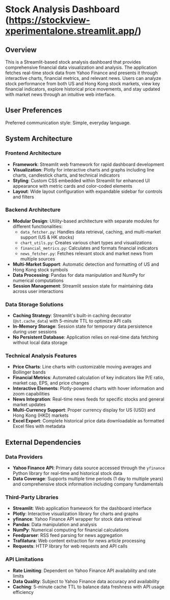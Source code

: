 # Stock Analysis Dashboard (https://stockview-xperimentalone.streamlit.app/)


## Overview

This is a Streamlit-based stock analysis dashboard that provides comprehensive financial data visualization and analysis. The application fetches real-time stock data from Yahoo Finance and presents it through interactive charts, financial metrics, and relevant news. Users can analyze stock performance from both US and Hong Kong stock markets, view key financial indicators, explore historical price movements, and stay updated with market news through an intuitive web interface.

## User Preferences

Preferred communication style: Simple, everyday language.

## System Architecture

### Frontend Architecture
- **Framework**: Streamlit web framework for rapid dashboard development
- **Visualization**: Plotly for interactive charts and graphs including line charts, candlestick charts, and technical indicators
- **Styling**: Custom CSS embedded within Streamlit for enhanced UI appearance with metric cards and color-coded elements
- **Layout**: Wide layout configuration with expandable sidebar for controls and filters

### Backend Architecture
- **Modular Design**: Utility-based architecture with separate modules for different functionalities:
  - `data_fetcher.py`: Handles data retrieval, caching, and multi-market support (US & HK stocks)
  - `chart_utils.py`: Creates various chart types and visualizations
  - `financial_metrics.py`: Calculates and formats financial indicators
  - `news_fetcher.py`: Fetches relevant stock and market news from multiple sources
- **Multi-Market Support**: Automatic detection and formatting of US and Hong Kong stock symbols
- **Data Processing**: Pandas for data manipulation and NumPy for numerical computations
- **Session Management**: Streamlit session state for maintaining data across user interactions

### Data Storage Solutions
- **Caching Strategy**: Streamlit's built-in caching decorator (`@st.cache_data`) with 5-minute TTL to optimize API calls
- **In-Memory Storage**: Session state for temporary data persistence during user sessions
- **No Persistent Database**: Application relies on real-time data fetching without local data storage

### Technical Analysis Features
- **Price Charts**: Line charts with customizable moving averages and Bollinger bands
- **Financial Metrics**: Automated calculation of key indicators like P/E ratio, market cap, EPS, and price changes
- **Interactive Elements**: Plotly-powered charts with hover information and zoom capabilities
- **News Integration**: Real-time news feeds for specific stocks and general market updates
- **Multi-Currency Support**: Proper currency display for US (USD) and Hong Kong (HKD) markets
- **Excel Export**: Complete historical price data downloadable as formatted Excel files with metadata

## External Dependencies

### Data Providers
- **Yahoo Finance API**: Primary data source accessed through the `yfinance` Python library for real-time and historical stock data
- **Data Coverage**: Supports multiple time periods (1 day to multiple years) and comprehensive stock information including company fundamentals

### Third-Party Libraries
- **Streamlit**: Web application framework for the dashboard interface
- **Plotly**: Interactive visualization library for charts and graphs
- **yfinance**: Yahoo Finance API wrapper for stock data retrieval
- **Pandas**: Data manipulation and analysis
- **NumPy**: Numerical computing for financial calculations
- **Feedparser**: RSS feed parsing for news aggregation
- **Trafilatura**: Web content extraction for news article processing
- **Requests**: HTTP library for web requests and API calls

### API Limitations
- **Rate Limiting**: Dependent on Yahoo Finance API availability and rate limits
- **Data Quality**: Subject to Yahoo Finance data accuracy and availability
- **Caching**: 5-minute cache TTL to balance data freshness with API usage efficiency
